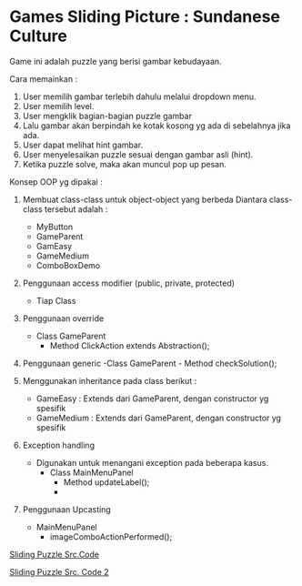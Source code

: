 # Games Sliding Picture : Sundanese Culture

Game ini adalah puzzle yang berisi gambar kebudayaan. 

Cara memainkan : 
1. User memilih gambar terlebih dahulu melalui dropdown menu.
2. User memilih level.
3. User mengklik bagian-bagian puzzle gambar
4. Lalu gambar akan berpindah ke kotak kosong yg ada di sebelahnya jika ada.
5. User dapat melihat hint gambar.
6. User menyelesaikan puzzle sesuai dengan gambar asli (hint).
7. Ketika puzzle solve, maka akan muncul pop up pesan.

Konsep OOP yg dipakai : 

1. Membuat class-class untuk object-object yang berbeda
Diantara class-class tersebut adalah : 
	- MyButton
	- GameParent
	- GamEasy 
	- GameMedium
	- ComboBoxDemo

2. Penggunaan access modifier (public, private, protected)
	- Tiap Class

3. Penggunaan override
	- Class GameParent
		- Method ClickAction extends Abstraction();

4. Penggunaan generic
	-Class GameParent
		- Method checkSolution();

5. Menggunakan inheritance pada class berikut :
	- GameEasy : Extends dari GameParent, dengan constructor yg spesifik
	- GameMedium : Extends dari GameParent, dengan constructor yg spesifik

6. Exception handling
	- Digunakan untuk menangani exception pada beberapa kasus. 
		- Class MainMenuPanel
			- Method updateLabel();
			- 

7. Penggunaan Upcasting
	- MainMenuPanel
		- imageComboActionPerformed();

[Sliding Puzzle Src.Code](http://www.airtute.com/view/How_to_Create_a_Puzzle_Game__GUI__in_Java___Beginner_friendly.html)

[Sliding Puzzle Src. Code 2](http://zetcode.com/tutorials/javaswingtutorial "Now using this")
